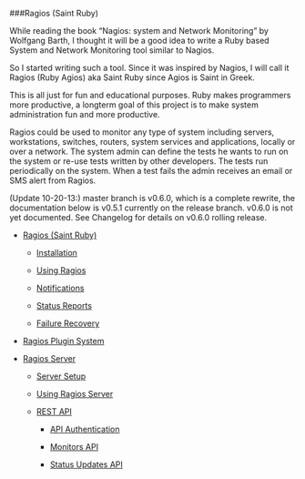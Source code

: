###Ragios (Saint Ruby) 

While reading the book “Nagios: system and Network Monitoring” by Wolfgang Barth, I thought it will be a good idea to write a Ruby based System and Network Monitoring tool similar to Nagios. 

So I started writing such a tool. Since it was inspired by Nagios, I will call it Ragios (Ruby Agios) aka Saint Ruby since Agios is Saint in Greek.

This is all just for fun and educational purposes. Ruby makes programmers more productive, a longterm goal of this project is to make system administration fun and more productive.

Ragios could be used to monitor any type of system including servers, workstations, switches, routers, system services and applications, locally or over a network. The system admin can define the tests he wants to run on the system or re-use tests written by other developers. The tests run periodically on the system. When a test fails the admin receives an email or SMS alert from Ragios.

(Update 10-20-13:) master branch is v0.6.0, which is a complete rewrite, the documentation below is v0.5.1 currently on the release branch. v0.6.0 is not yet documented. See Changelog for details on v0.6.0 rolling release. 

* [Ragios (Saint Ruby)](http://www.whisperservers.com/ragios/ragios-saint-ruby/)

   + [Installation](http://www.whisperservers.com/ragios/ragios-saint-ruby/installation/)
   
   + [Using Ragios](http://www.whisperservers.com/ragios/ragios-saint-ruby/using-ragios/)
   
   + [Notifications](http://www.whisperservers.com/ragios/ragios-saint-ruby/notifications/)
   
   + [Status Reports](http://www.whisperservers.com/ragios/ragios-saint-ruby/status-reports/)
   
   + [Failure Recovery](http://www.whisperservers.com/ragios/ragios-saint-ruby/adding-failure-recovery-code-to-monitors/) 
   
* [Ragios Plugin System](http://www.whisperservers.com/ragios/ragios-plugin-system/)

* [Ragios Server](http://www.whisperservers.com/ragios/ragios-server/)

   + [Server Setup](http://www.whisperservers.com/ragios/server-setup/)
   
   + [Using Ragios Server](http://www.whisperservers.com/ragios/usage/)
   
   + [REST API](http://www.whisperservers.com/ragios/ragios-rest-api/)

     * [API Authentication](http://www.whisperservers.com/ragios/api-authentication/) 
   
     * [Monitors API](http://www.whisperservers.com/ragios/monitors-api/) 
     
     * [Status Updates API](http://www.whisperservers.com/ragios/status-updates-api/) 
    
